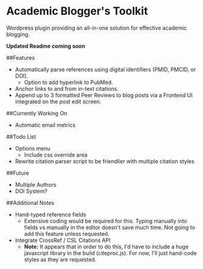 # Academic Blogger's Toolkit
Wordpress plugin providing an all-in-one solution for effective academic blogging.

**Updated Readme coming soon**

##Features
- Automatically parse references using digital identifiers (PMID, PMCID, or DOI).
    + Option to add hyperlink to PubMed.
- Anchor links to and from in-text citations.
- Append up to 3 formatted Peer Reviews to blog posts via a Frontend UI integrated on the post edit screen.

##Currently Working On
- Automatic email metrics

##Todo List
- Options menu
    + Include css override area
- Rewrite citation parser script to be friendlier with multiple citation styles

##Future
- Multiple Authors
- DOI System?

##Additional Notes
- Hand-typed reference fields
    + Extensive coding would be required for this. Typing manually into fields vs manually in the editor doesn't save much time. Not going to add this feature unless requested.
- Integrate CrossRef / CSL Citations API
    + **Note:** It appears that in order to do this, I'd have to include a huge javascript library in the build (citeproc.js). For now, I'll just hand-code styles as they are requested. 

